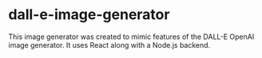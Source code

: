 # dall-e-image-generator
This image generator was created to mimic features of the DALL-E OpenAI image generator. It uses React along with a Node.js backend. 
